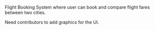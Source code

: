 Flight Booking System where user can book and compare flight fares between two cities.

Need contributors to add graphics for the UI.
